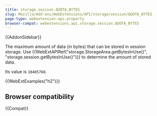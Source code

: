 ```yaml
---
title: storage.session.QUOTA_BYTES
slug: Mozilla/Add-ons/WebExtensions/API/storage/session/QUOTA_BYTES
page-type: webextension-api-property
browser-compat: webextensions.api.storage.session.QUOTA_BYTES
---
```


{{AddonSidebar}}

The maximum amount of data (in bytes) that can be stored in session storage. Use {{WebExtAPIRef("storage.StorageArea.getBytesInUse()", "storage.session.getBytesInUse()")}} to determine the amount of stored data.

Its value is `10485760`.

{{WebExtExamples("h2")}}

## Browser compatibility

{{Compat}}
